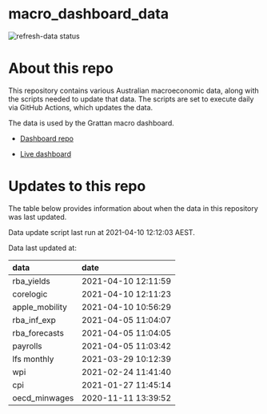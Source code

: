 
<!-- README.md is generated from README.Rmd. Please edit that file -->

# macro\_dashboard\_data

<!-- badges: start -->

![refresh-data
status](https://github.com/MattCowgill/macro_dashboard_data/workflows/refresh-data/badge.svg)

<!-- badges: end -->

# About this repo

This repository contains various Australian macroeconomic data, along
with the scripts needed to update that data. The scripts are set to
execute daily via GitHub Actions, which updates the data.

The data is used by the Grattan macro dashboard.

  - [Dashboard repo](https://github.com/grattan/macrodashboard)

  - [Live dashboard](https://mattcowgill.shinyapps.io/macrodashboard/)

# Updates to this repo

The table below provides information about when the data in this
repository was last updated.

Data update script last run at 2021-04-10 12:12:03 AEST.

Data last updated at:

| data            | date                |
| :-------------- | :------------------ |
| rba\_yields     | 2021-04-10 12:11:59 |
| corelogic       | 2021-04-10 12:11:23 |
| apple\_mobility | 2021-04-10 10:56:29 |
| rba\_inf\_exp   | 2021-04-05 11:04:07 |
| rba\_forecasts  | 2021-04-05 11:04:05 |
| payrolls        | 2021-04-05 11:03:42 |
| lfs monthly     | 2021-03-29 10:12:39 |
| wpi             | 2021-02-24 11:41:40 |
| cpi             | 2021-01-27 11:45:14 |
| oecd\_minwages  | 2020-11-11 13:39:52 |
